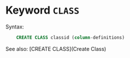 # Keyword `CLASS`

Syntax:
```sql
    CREATE CLASS classid (column-definitions)
```

See also: [CREATE CLASS](Create Class)